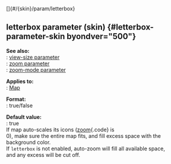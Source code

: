 []{#/{skin}/param/letterbox}    
## letterbox parameter (skin) {#letterbox-parameter-skin byondver="500"}    
**See also:**    
:   [view-size parameter](/ref/%7Bskin%7D/param/view-size/view-size.md)    
:   [zoom parameter](/ref/%7Bskin%7D/param/zoom/zoom.md)    
:   [zoom-mode parameter](/ref/%7Bskin%7D/param/zoom-mode/zoom-mode.md)    
<!-- -->    
**Applies to:**    
:   [Map](/ref/%7Bskin%7D/control/map/map.md)    
<!-- -->    
**Format:**    
:   true/false    
<!-- -->    
**Default value:**    
:   true    
If map auto-scales its icons ([zoom](/ref/%7Bskin%7D/param/zoom/zoom.md){.code} is    
0), make sure the entire map fits, and fill excess space with the    
background color.    
If `letterbox` is not enabled, auto-zoom will fill all available space,    
and any excess will be cut off.  